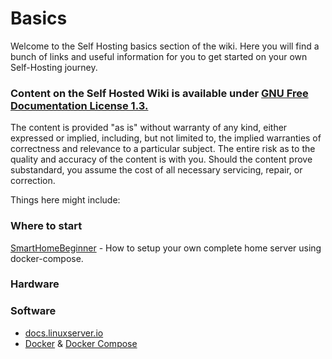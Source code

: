 # Basics

Welcome to the Self Hosting basics section of the wiki. Here you will find a bunch of links and useful information for you to get started on your own Self-Hosting journey.

### Content on the Self Hosted Wiki is available under [GNU Free Documentation License 1.3.](http://www.gnu.org/licenses/fdl-1.3.html)

The content is provided "as is" without warranty of any kind, either expressed or implied, including, but not limited to, the implied warranties of correctness and relevance to a particular subject. The entire risk as to the quality and accuracy of the content is with you. Should the content prove substandard, you assume the cost of all necessary servicing, repair, or correction.

Things here might include:

### Where to start<br>
  [SmartHomeBeginner](https://www.smarthomebeginner.com/) - How to setup your own complete home server using docker-compose.
### Hardware
### Software
  * [docs.linuxserver.io](https://docs.docker.com/engine/docker-overview/)
  * [Docker](https://docs.docker.com/engine/docker-overview/) & [Docker Compose](https://docs.docker.com/compose/)
